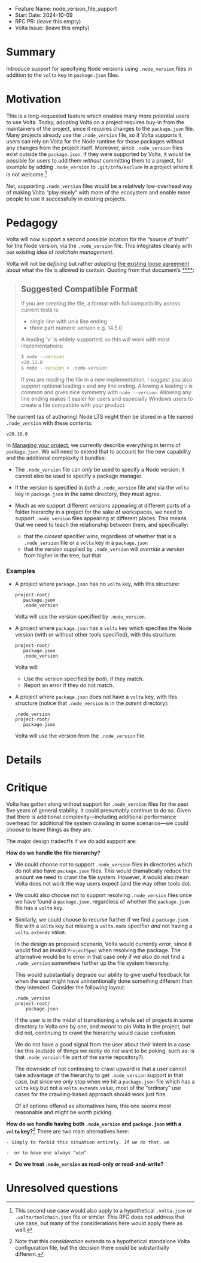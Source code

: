 - Feature Name: node_version_file_support
- Start Date: 2024-10-09
- RFC PR: (leave this empty)
- Volta Issue: (leave this empty)

# Summary
[summary]: #summary

Introduce support for specifying Node versions using `.node_version` files in addition to the `volta` key in `package.json` files. 

# Motivation
[motivation]: #motivation

This is a long-requested feature which enables many more potential users to use Volta. Today, adopting Volta on a project requires buy-in from the maintainers of the project, since it requires changes to the `package.json` file. Many projects already use the `.node_version` file, so if Volta supports it, users can rely on Volta for the Node runtime for those packages without any changes from the project itself. Moreover, since `.node_version` files exist outside the `package.json`, if they were supported by Volta, it would be possible for users to add them *without* committing them to a project, for example by adding `.node_version` to `.git/info/exclude` in a project where it is not welcome.[^voltarc]

Net, supporting `.node_version` files would be a relatively low-overhead way of making Volta “play nicely” with more of the ecosystem and enable more people to use it successfully in existing projects.

[^voltarc]: This second use case would also apply to a hypothetical `.volta.json` or `.volta/toolchain.json` file or similar. This RFC does not address that use case, but many of the considerations here would apply there as well.

# Pedagogy
[pedagogy]: #pedagogy

Volta will now support a second possible location for the “source of truth” for the Node version, via the `.node_version` file. This integrates cleanly with our existing idea of *toolchain management*.

Volta will not be *defining* but rather *adopting* [the existing loose agreement][node-version-non-spec] about what the file is allowed to contain. Quoting from that document’s [****][suggestion]:

[node-version-non-spec]: https://github.com/shadowspawn/node-version-usage
[suggestion]: https://github.com/shadowspawn/node-version-usage?tab=readme-ov-file#suggested-compatible-format

> ## Suggested Compatible Format
>
> If you are creating the file, a format with full compatibility across current tests is:
>
> - single line with unix line ending
> - three part numeric version e.g. 14.5.0
> 
> A leading 'v' is widely supported, so this will work with most implementations:
>
> ```bash
> $ node --version
> v20.12.0
> $ node --version > .node-version
> ```
>
> If you are reading the file in a new implementation, I suggest you also support optional leading `v` and any line ending. Allowing a leading `v` is common and gives nice symmetry with `node --version`. Allowing any line ending makes it easier for users and especially Windows users to create a file compatible with your product.

The current (as of authoring) Node LTS might then be stored in a file named `.node_version` with these contents:

```
v20.18.0
```

In [Managing your project][managing], we currently describe everything in terms of `package.json`. We will need to extend that to account for the new capability and the additional complexity it bundles:

[managing]: https://docs.volta.sh/guide/understanding#managing-your-project

- The `.node_version` file can *only* be used to specify a Node version; it cannot also be used to specify a package manager.

- If the version is specified in *both* a `.node_version` file and via the `volta` key in `package.json` in the same directory, they must agree.

- Much as we support different versions appearing at different parts of a folder hierarchy in a project for the sake of workspaces, we need to support `.node_version` files appearing at different places. This means that we need to teach the relationship between them, and specifically:
    - that the *closest* specifier wins, regardless of whether that is a `.node_version` file or a `volta` key in a `package.json`
    - that the version supplied by `.node_version` will *override* a version from higher in the tree, but that

### Examples

-   A project where `package.json` has no `volta` key, with this structure:
        
    ```
    project-root/
       package.json
       .node_version
    ```
    
    Volta will use the version specified by `.node_version`.

-   A project where `package.json` has a `volta` key which specifies the Node version (with or without other tools specified), with this structure:

    ```
    project-root/
       package.json
       .node_version
    ```
    
    Volta will:
    
    - Use the version specified by *both*, if they match.
    - Report an error if they do not match.

-   A project where `package.json` does not have a `volta` key, with this structure (notice that `.node_version` is in the *parent* directory):

    ```
    .node_version
    project-root/
       package.json
    ```

    Volta will use the version from the `.node_version` file.

<!--
How should we explain and teach this feature to users? How should users understand this feature? This generally means:
r
- Introducing new named concepts.
- Explaining the feature largely in terms of examples.
- Explaining how users should _think_ about the feature, and how it should impact the way they use Volta. It should explain the impact as concretely as possible.
- If applicable, describe the differences between teaching this to existing Node programmers and new Node programmers.

It is not necessary to write the actual feature documentation in this section, but it should establish the concepts on which the documentation would be built.
-->

# Details
[details]: #details

<!-- 
This is the technical portion of the RFC. Explain the design in sufficient detail that:

- Its interaction with other features is clear.
- It is reasonably clear how the feature would be implemented.
- Corner cases are dissected by example.

This section should return to the examples given in the previous section, and explain more fully how the detailed proposal makes those examples work.
 -->

# Critique
[critique]: #critique

<!-- 
This section discusses the tradeoffs considered in this proposal. This must include an honest accounting of the drawbacks of the proposal, as well as list out all the alternatives that were considered and rationale for why this proposal was chosen over the alternatives. This section should address questions such as:

- Why is this design the best in the space of possible designs?
- What other designs have been considered and what is the rationale for not choosing them?
- What is the impact of not doing this?
 -->

Volta has gotten along without support for `.node_version` files for the past five years of general stability. It could presumably continue to do so. Given that there is additional complexity—including additional performance overhead for additional file system crawling in some scenarios—we could choose to leave things as they are.

The major design tradeoffs if we *do* add support are:

**How do we handle the file hierarchy?**

- We could choose *not* to support `.node_version` files in directories which do not also have `package.json` files. This would dramatically reduce the amount we need to crawl the file system. However, it would also mean Volta does not work the way users expect (and the way other tools do).

- We could also choose not to support resolving `.node_version` files once we have found a `package.json`, regardless of whether the `package.json` file has a `volta` key.

- Similarly, we could choose to recurse further if we find a `package.json` file with a `volta` key but missing a `volta.node` specifier *and* not having a `volta.extends` value.

    In the design as proposed scenario, Volta would currently *error*, since it would find an invalid `ProjectSpec` when resolving the package. The alternative would be to error in that case *only* if we also do not find a `.node_version` somewhere further up the file system hierarchy.
    
    This would substantially degrade our ability to give useful feedback for when the user might have unintentionally done something different than they intended. Consider the following layout:
    
    ```
    .node_version
    project-root/
        package.json
    ```
    
    If the user is in the midst of transitioning a whole set of projects in some directory to Volta one by one, and *meant* to pin Volta in the project, but did not, continuing to crawl the hierarchy would cause confusion.
    
    We do not have a good signal from the user about their intent in a case like this (outside of things we *really* do not want to be poking, such as: is that `.node_version` file part of the same repository?).
    
    The downside of not continuing to crawl upward is that a user cannot take advantage of the hierarchy to get `.node_version` support in that case, but since we *only* stop when we hit a `package.json` file which has a `volta` key but not a `volta.extends` value, most of the “ordinary” use cases for the crawling-based approach should work just fine.
    
    Of all options offered as alternatives here, this one seems most reasonable and might be worth picking.

**How do we handle having both `.node_version` and `package.json` with a `volta` key?**[^volta-config-difference] There are two main alternatives here:

    - Simply to forbid this situation entirely. If we do that, we

    -  or to have one always “win”

- **Do we treat `.node_version` as read-only or read-and-write?**

[^volta-config-difference]: Note that this *consideration* extends to a hypothetical standalone Volta configuration file, but the decision there could be substantially different.

# Unresolved questions
[unresolved]: #unresolved-questions

<!-- 
- What parts of the design do you expect to resolve through the RFC process before this gets merged?
- What parts of the design do you expect to resolve through the implementation of this feature before stabilization?
- What related issues do you consider out of scope for this RFC that could be addressed in the future independently of the solution that comes out of this RFC?
 -->
